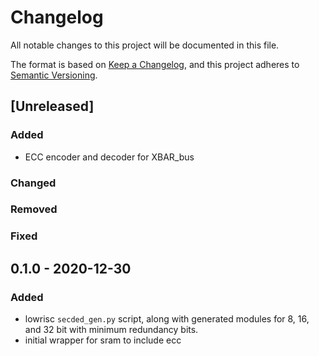 # Changelog
All notable changes to this project will be documented in this file.

The format is based on [Keep a Changelog](https://keepachangelog.com/en/1.0.0/),
and this project adheres to [Semantic Versioning](https://semver.org/spec/v2.0.0.html).

## [Unreleased]
### Added
- ECC encoder and decoder for XBAR_bus

### Changed
### Removed
### Fixed

## 0.1.0 - 2020-12-30
### Added
- lowrisc `secded_gen.py` script, along with generated modules for 8, 16, and 32 bit with minimum redundancy bits.
- initial wrapper for sram to include ecc
